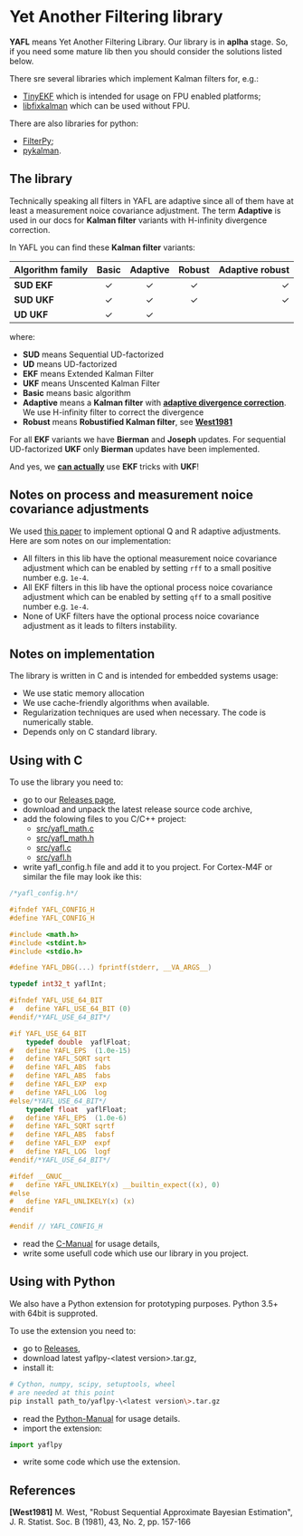 # Yet Another Filtering library

**YAFL** means Yet Another Filtering Library. Our library is in **aplha** stage. So, if you need some mature lib then you should consider the solutions listed below.

There sre several libraries which implement Kalman filters for, e.g.:
* [TinyEKF](https://github.com/simondlevy/TinyEKF) which is intended for usage on FPU enabled platforms;
* [libfixkalman](https://github.com/sunsided/libfixkalman) which can be used without FPU.

There are also libraries for python:
* [FilterPy](https://github.com/rlabbe/filterpy);
* [pykalman](https://github.com/pykalman/pykalman).

## The library
Technically speaking all filters in YAFL are adaptive since all of them have at least a measurement noice covariance adjustment.
The term **Adaptive** is used in our docs for **Kalman filter** variants with H-infinity divergence correction.

In YAFL you can find these **Kalman filter** variants:

| Algorithm family | Basic        | Adaptive     | Robust       | Adaptive robust |
| :--------------- | :----------: | :----------: | :----------: | --------------: |
| **SUD EKF**      | ✓            | ✓            | ✓            | ✓               |
| **SUD UKF**      | ✓            | ✓            | ✓            | ✓               |
| **UD UKF**       | ✓            | ✓            |              |                 |

where:
* **SUD** means Sequential UD-factorized
* **UD**  means UD-factorized
* **EKF** means Extended Kalman Filter
* **UKF** means Unscented Kalman Filter
* **Basic** means basic algorithm
* **Adaptive** means a **Kalman filter** with [**adaptive divergence correction**](./doc/AdaptiveCorrection.pdf). We use H-infinity filter to correct the divergence
* **Robust**   means **Robustified Kalman filter**, see [**West1981**](#west_1981)

For all **EKF** variants we have **Bierman** and **Joseph** updates.
For sequential UD-factorized **UKF** only **Bierman** updates have been implemented.

And yes, we [**can actually**](./doc/UsingEKFTricksWithSPKF.pdf) use **EKF** tricks with **UKF**!

## Notes on process and measurement noice covariance adjustments
We used [this paper](https://arxiv.org/pdf/1702.00884.pdf) to implement optional Q and R adaptive adjustments.
Here are som notes on our implementation:
* All filters in this lib have the optional measurement noice covariance adjustment which can be enabled by setting `rff` to a small positive number e.g. `1e-4`.
* All EKF filters in this lib have the optional process noice covariance adjustment which can be enabled by setting `qff` to a small positive number e.g. `1e-4`.
* None of UKF filters have the optional process noice covariance adjustment as it leads to filters instability.

## Notes on implementation
The library is written in C and is intended for embedded systems usage:
* We use static memory allocation
* We use cache-friendly algorithms when available.
* Regularization techniques are used when necessary. The code is numerically stable.
* Depends only on C standard library.

## Using with C
To use the library you need to:
* go to our [Releases page](https://github.com/shkolnick-kun/yafl/releases),
* download and unpack the latest release source code archive,
* add the folowing files to you C/C++ project:
  * [src/yafl_math.c](./src/yafl_math.c)
  * [src/yafl_math.h](./src/yafl_math.h)
  * [src/yafl.c](./src/yafl.c)
  * [src/yafl.h](./src/yafl.h)
* write yafl_config.h file and add it to you project. For Cortex-M4F or similar the file may look ike this:

```C
/*yafl_config.h*/

#ifndef YAFL_CONFIG_H
#define YAFL_CONFIG_H

#include <math.h>
#include <stdint.h>
#include <stdio.h>

#define YAFL_DBG(...) fprintf(stderr, __VA_ARGS__)

typedef int32_t yaflInt;

#ifndef YAFL_USE_64_BIT
#   define YAFL_USE_64_BIT (0)
#endif/*YAFL_USE_64_BIT*/

#if YAFL_USE_64_BIT
    typedef double  yaflFloat;
#   define YAFL_EPS  (1.0e-15)
#   define YAFL_SQRT sqrt
#   define YAFL_ABS  fabs
#   define YAFL_ABS  fabs
#   define YAFL_EXP  exp
#   define YAFL_LOG  log
#else/*YAFL_USE_64_BIT*/
    typedef float  yaflFloat;
#   define YAFL_EPS  (1.0e-6)
#   define YAFL_SQRT sqrtf
#   define YAFL_ABS  fabsf
#   define YAFL_EXP  expf
#   define YAFL_LOG  logf
#endif/*YAFL_USE_64_BIT*/

#ifdef __GNUC__
#   define YAFL_UNLIKELY(x) __builtin_expect((x), 0)
#else
#   define YAFL_UNLIKELY(x) (x)
#endif

#endif // YAFL_CONFIG_H

```
* read the [C-Manual](./doc/C-Manual.md) for usage details,
* write some usefull code which use our library in you project.


## Using with Python
We also have a Python extension for prototyping purposes. Python 3.5+ with 64bit is supproted.

To use the extension you need to:
* go to [Releases](https://github.com/shkolnick-kun/yafl/releases),
* download latest yaflpy-\<latest version\>.tar.gz,
* install it:
```bash
# Cython, numpy, scipy, setuptools, wheel
# are needed at this point
pip install path_to/yaflpy-\<latest version\>.tar.gz
```
* read the [Python-Manual](./doc/Python-Manual.md) for usage details.
* import the extension:
```Python
import yaflpy
```
* write some code which use the extension.

## References
<a name="west_1981"> **\[West1981\]** M. West, "Robust Sequential Approximate Bayesian Estimation", J. R. Statist. Soc. B (1981), 43, No. 2, pp. 157-166 </a>
